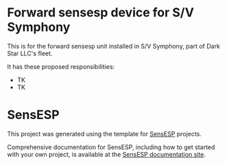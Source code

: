 # Forward sensesp device for S/V Symphony
This is for the forward sensesp unit installed in S/V Symphony, part of Dark Star LLC's fleet.

It has these proposed responsibilities:
* TK
* TK 

# SensESP

This project was generated using the template for [SensESP](https://github.com/SignalK/SensESP/) projects.

Comprehensive documentation for SensESP, including how to get started with your own project, is available at the [SensESP documentation site](https://signalk.org/SensESP/).
